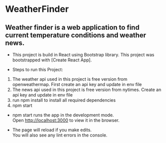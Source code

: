 # WeatherFinder

## Weather finder is a web application to find current temperature conditions and weather news.

- This project is build in React using Bootstrap library. This project was bootstrapped with [Create React App].

- Steps to run this Project:

1. The weather api used in this project is free version from openweathermap. First create an api key and update in env file
2. The news api used in this project is free version from nytimes. Create an api key and update in env file
3. run npm install to install all required dependencies
4. npm start

- npm start runs the app in the development mode.<br>
  Open [http://localhost:3000](http://localhost:3000) to view it in the browser.

- The page will reload if you make edits.<br>
  You will also see any lint errors in the console.
